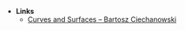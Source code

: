 
- **Links**
	- [Curves and Surfaces – Bartosz Ciechanowski](https://ciechanow.ski/curves-and-surfaces/)